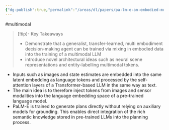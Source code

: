 ```yaml
---
{"dg-publish":true,"permalink":"/areas/dl/papers/pa-lm-e-an-embodied-multimodal-language-model/"}
---
```


#multimodal 
> [!tip]- Key Takeaways
> * Demonstrate that a generalist, transfer-learned, multi embodiment decision-making agent can be trained via mixing in embodied data into the training of a multimodal LLM
> * introduce novel architectural ideas such as neural scene representations and entity-labelling multimodal tokens.
* Inputs such as images and state estimates are embedded into the same latent embedding as language tokens and processed by the self-attention layers of a Transformer-based LLM in the same way as text.
* The main idea is to therefore inject tokens from images and sensor modalities into the language embedding space of a pre-trained language model.
* PaLM-E is trained to generate plans directly without relying on auxiliary models for grounding. This enables direct integration of the rich semantic knowledge stored in pre-trained LLMs into the planning process.